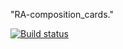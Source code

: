 "RA-composition_cards." 

[![Build status](https://ci.appveyor.com/api/projects/status/2gka4wlccpn1vp2u?svg=true)](https://ci.appveyor.com/project/anikolaevski/ra-composition-cards)
